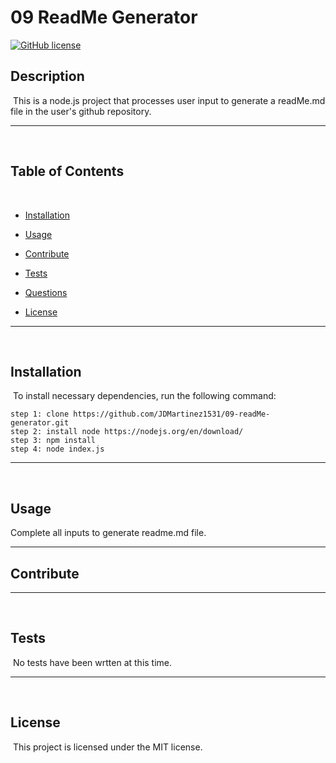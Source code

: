 
# 09 ReadMe Generator
[![GitHub license](https://img.shields.io/badge/license-MIT-blue.svg)](https://github.com/jdmartinez1531/09-readMe-generator)
​
## Description
​
This is a node.js project that processes user input to generate a readMe.md file in the user's github repository.

---
​
## Table of Contents 
​
* [Installation](#installation)
​
* [Usage](#usage)
​
* [Contribute](#contribute)
​
* [Tests](#tests)
​
* [Questions](#questions)

* [License](#license)

---
​
## Installation
​
To install necessary dependencies, run the following command:
​
```
step 1: clone https://github.com/JDMartinez1531/09-readMe-generator.git
step 2: install node https://nodejs.org/en/download/
step 3: npm install
step 4: node index.js
```

---
​
## Usage

Complete all inputs to generate readme.md file.

---

  
## Contribute


---
​

## Tests
​
No tests have been wrtten at this time.
​

---
​

## License
​
This project is licensed under the MIT license.
